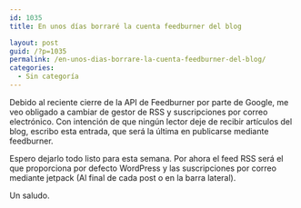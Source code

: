 ```yaml
---
id: 1035
title: En unos días borraré la cuenta feedburner del blog

layout: post
guid: /?p=1035
permalink: /en-unos-dias-borrare-la-cuenta-feedburner-del-blog/
categories:
  - Sin categoría
---
```

Debido al reciente cierre de la API de Feedburner por parte de Google, me veo obligado a cambiar de gestor de RSS y suscripciones por correo electrónico. Con intención de que ningún lector deje de recibir artículos del blog, escribo esta entrada, que será la última en publicarse mediante feedburner.

Espero dejarlo todo listo para esta semana. Por ahora el feed RSS será el que proporciona por defecto WordPress y las suscripciones por correo mediante jetpack (Al final de cada post o en la barra lateral).

Un saludo.

